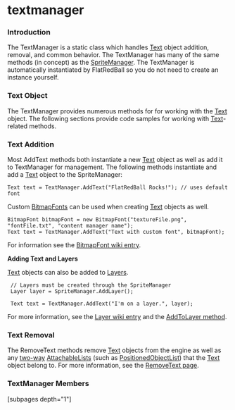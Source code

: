 # textmanager

### Introduction

The TextManager is a static class which handles [Text](../../../../../frb/docs/index.php) object addition, removal, and common behavior. The TextManager has many of the same methods (in concept) as the [SpriteManager](../../../../../frb/docs/index.php). The TextManager is automatically instantiated by FlatRedBall so you do not need to create an instance yourself.

### Text Object

The TextManager provides numerous methods for for working with the [Text](../../../../../frb/docs/index.php) object. The following sections provide code samples for working with [Text](../../../../../frb/docs/index.php)-related methods.

### Text Addition

Most AddText methods both instantiate a new [Text](../../../../../frb/docs/index.php) object as well as add it to TextManager for management. The following methods instantiate and add a [Text](../../../../../frb/docs/index.php) object to the SpriteManager:

```
Text text = TextManager.AddText("FlatRedBall Rocks!"); // uses default font
```

Custom [BitmapFonts](../../../../../frb/docs/index.php) can be used when creating [Text](../../../../../frb/docs/index.php) objects as well.

```
BitmapFont bitmapFont = new BitmapFont("textureFile.png", "fontFile.txt", "content manager name");
Text text = TextManager.AddText("Text with custom font", bitmapFont);
```

For information see the [BitmapFont wiki entry](../../../../../frb/docs/index.php).

**Adding Text and Layers**

[Text](../../../../../frb/docs/index.php) objects can also be added to [Layers](../../../../../frb/docs/index.php).

```
 // Layers must be created through the SpriteManager
 Layer layer = SpriteManager.AddLayer();

 Text text = TextManager.AddText("I'm on a layer.", layer);
```

For more information, see the [Layer wiki entry](../../../../../frb/docs/index.php) and the [AddToLayer method](../../../../../frb/docs/index.php).

### Text Removal

The RemoveText methods remove [Text](../../../../../frb/docs/index.php) objects from the engine as well as any [two-way](../../../../../frb/docs/index.php#Two_Way_Relationships) [AttachableLists](../../../../../frb/docs/index.php) (such as [PositionedObjectList](../../../../../frb/docs/index.php)) that the [Text](../../../../../frb/docs/index.php) object belong to. For more information, see the [RemoveText page](../../../../../frb/docs/index.php).

### TextManager Members

\[subpages depth="1"]
